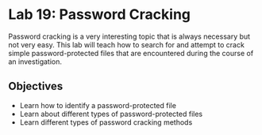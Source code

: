 # Lab 19: Password Cracking

Password cracking is a very interesting topic that is always necessary but not very easy. This lab will teach how to search for and attempt to crack simple password-protected files that are encountered during the course of an investigation.

## Objectives
- Learn how to identify a password-protected file
- Learn about different types of password-protected files
- Learn different types of password cracking methods

